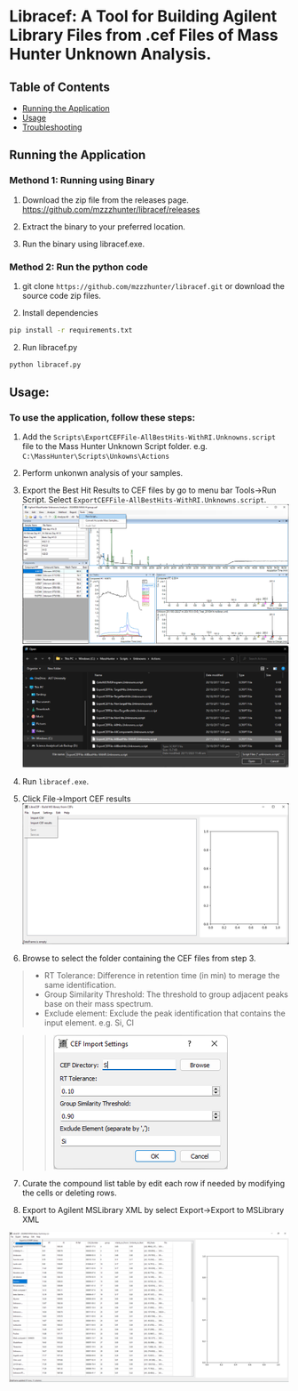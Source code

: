 # Libracef: A Tool for Building Agilent Library Files from .cef Files of Mass Hunter Unknown Analysis.



## Table of Contents

* [Running the Application](#running-the-application)
* [Usage](#usage)
* [Troubleshooting](#troubleshooting)

## Running the Application

### Methond 1: Running using Binary
1. Download the zip file from the releases page. https://github.com/mzzzhunter/libracef/releases

2. Extract the binary to your preferred location.

3. Run the binary using libracef.exe.

### Method 2: Run the python code
1. git clone `https://github.com/mzzzhunter/libracef.git` or download the source code zip files.

1. Install dependencies
```bash
pip install -r requirements.txt 
```

2. Run libracef.py
```bash
python libracef.py
```
## Usage:

### To use the application, follow these steps:

1. Add the `Scripts\ExportCEFFile-AllBestHits-WithRI.Unknowns.script` file to the Mass Hunter Unknown Script folder. e.g. `C:\MassHunter\Scripts\Unkowns\Actions`

2. Perform unkonwn analysis of your samples.

3. Export the Best Hit Results to CEF files by go to menu bar Tools->Run Script. Select `ExportCEFFile-AllBestHits-WithRI.Unknowns.script`.
![alt text](image-3.png)
![alt text](image-4.png)
4. Run `libracef.exe`. 

5. Click File->Import CEF results
![alt text](image.png)

6. Browse to select the folder containing the CEF files from step 3. 

>* RT Tolerance: Difference in retention time (in min) to merage the same identification.
>* Group Similarity Threshold: The threshold to group adjacent peaks base on their mass spectrum.
>* Exclude element: Exclude the peak identification that contains the input element. e.g. Si, Cl

>>![alt text](image-1.png)

7. Curate the compound list table by edit each row if needed by modifying the cells or deleting rows.

8. Export to Agilent MSLibrary XML by select Export->Export to MSLibrary XML

![alt text](image-2.png)
